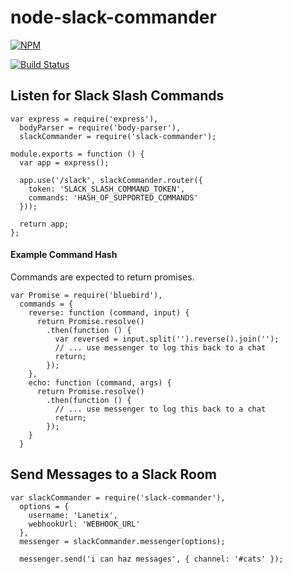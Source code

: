 node-slack-commander
============================

[![NPM](https://nodei.co/npm/slack-commander.png?downloads=true&stars=true)](https://nodei.co/npm/slack-commander/)

[![Build Status](https://circleci.com/gh/lanetix/node-slack-commander.svg?style=shield&circle-token=d31e343c35a40849a7b2535fecee58eb01e9bc55)](https://circleci.com/gh/lanetix/node-slack-commander)

## Listen for Slack Slash Commands


```
var express = require('express'),
  bodyParser = require('body-parser'),
  slackCommander = require('slack-commander');

module.exports = function () {
  var app = express();

  app.use('/slack', slackCommander.router({
    token: 'SLACK_SLASH_COMMAND_TOKEN',
    commands: 'HASH_OF_SUPPORTED_COMMANDS'
  }));

  return app;
};

```

#### Example Command Hash

Commands are expected to return promises.

```
var Promise = require('bluebird'),
  commands = {
    reverse: function (command, input) {
      return Promise.resolve()
        .then(function () {
          var reversed = input.split('').reverse().join('');
          // ... use messenger to log this back to a chat
          return;
        });
    },
    echo: function (command, args) {
      return Promise.resolve()
        .then(function () {
          // ... use messenger to log this back to a chat
          return;
        });
    }
  }
```

## Send Messages to a Slack Room

```
var slackCommander = require('slack-commander'),
  options = {
    username: 'Lanetix',
    webhookUrl: 'WEBHOOK_URL'
  },
  messenger = slackCommander.messenger(options);

  messenger.send('i can haz messages', { channel: '#cats' });
```
